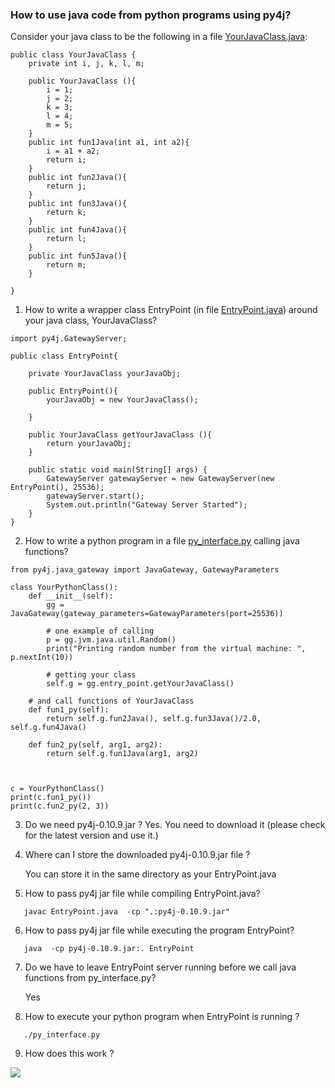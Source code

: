 ### How to use java code from python programs using py4j?
Consider your java class to be the following in a file [YourJavaClass.java](./YourJavaClass.java):

```
public class YourJavaClass {
    private int i, j, k, l, m;

    public YourJavaClass (){
        i = 1;
        j = 2;
        k = 3;
        l = 4;
        m = 5;
    }
    public int fun1Java(int a1, int a2){
        i = a1 + a2;
        return i;
    }
    public int fun2Java(){
        return j;
    }
    public int fun3Java(){
        return k;
    }
    public int fun4Java(){
        return l;
    }
    public int fun5Java(){
        return m;
    }
        
}
```


1. How to write a wrapper class EntryPoint (in file [EntryPoint.java](EntryPoint.java)) around your java class, YourJavaClass?

```
import py4j.GatewayServer;

public class EntryPoint{

    private YourJavaClass yourJavaObj;

    public EntryPoint(){
        yourJavaObj = new YourJavaClass();

    }

    public YourJavaClass getYourJavaClass (){
        return yourJavaObj;
    }

    public static void main(String[] args) {
        GatewayServer gatewayServer = new GatewayServer(new EntryPoint(), 25536);
        gatewayServer.start();
        System.out.println("Gateway Server Started");
    }
}
```

2. How to write a python program in a file [py_interface.py](py_interface.py) calling java functions?

```
from py4j.java_gateway import JavaGateway, GatewayParameters

class YourPythonClass():
    def __init__(self):
        gg = JavaGateway(gateway_parameters=GatewayParameters(port=25536))

        # one example of calling  
        p = gg.jvm.java.util.Random()
        print("Printing random number from the virtual machine: ", p.nextInt(10))

        # getting your class 
        self.g = gg.entry_point.getYourJavaClass()

    # and call functions of YourJavaClass   
    def fun1_py(self):
        return self.g.fun2Java(), self.g.fun3Java()/2.0, self.g.fun4Java()

    def fun2_py(self, arg1, arg2):
        return self.g.fun1Java(arg1, arg2)



c = YourPythonClass()
print(c.fun1_py())
print(c.fun2_py(2, 3))
```

3. Do we need  py4j-0.10.9.jar ? 
   Yes. You need to download it (please check for the latest version and use it.)

4. Where can I store the downloaded py4j-0.10.9.jar file ?

   You can store it in the same directory as your EntryPoint.java

5. How to pass py4j jar file while compiling EntryPoint.java?

```   javac EntryPoint.java  -cp ".:py4j-0.10.9.jar"``` 

6. How to pass py4j jar file while executing the program EntryPoint?

```   java  -cp py4j-0.10.9.jar:. EntryPoint```

7. Do we have to leave EntryPoint server running before we call java functions from py_interface.py?

   Yes

8. How to execute your python program when EntryPoint is running ?

```   ./py_interface.py```

9. How does this work ?

![](java_py4j.png)
